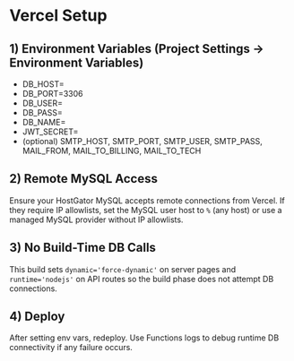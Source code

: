 # Vercel Setup

## 1) Environment Variables (Project Settings → Environment Variables)
- DB_HOST=<your hostgator mysql host>
- DB_PORT=3306
- DB_USER=<user>
- DB_PASS=<password>
- DB_NAME=<database>
- JWT_SECRET=<a strong random secret>
- (optional) SMTP_HOST, SMTP_PORT, SMTP_USER, SMTP_PASS, MAIL_FROM, MAIL_TO_BILLING, MAIL_TO_TECH

## 2) Remote MySQL Access
Ensure your HostGator MySQL accepts remote connections from Vercel.
If they require IP allowlists, set the MySQL user host to `%` (any host) or use a managed MySQL provider without IP allowlists.

## 3) No Build-Time DB Calls
This build sets `dynamic='force-dynamic'` on server pages and `runtime='nodejs'` on API routes so the build phase does not attempt DB connections.

## 4) Deploy
After setting env vars, redeploy. Use Functions logs to debug runtime DB connectivity if any failure occurs.
